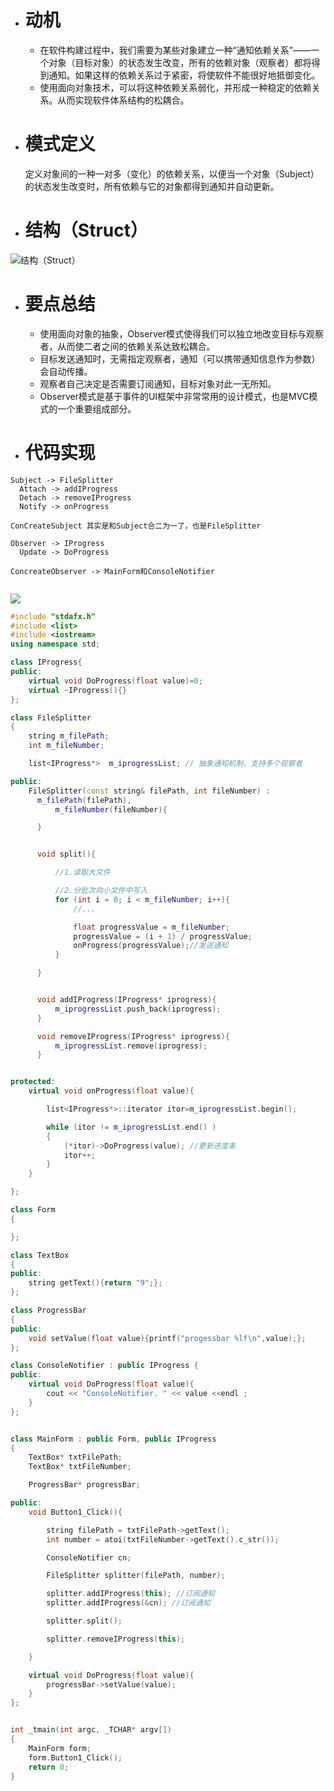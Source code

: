 - # 动机
  - 在软件构建过程中，我们需要为某些对象建立一种“通知依赖关系”——一个对象（目标对象）的状态发生改变，所有的依赖对象（观察者）都将得到通知。如果这样的依赖关系过于紧密，将使软件不能很好地抵御变化。
  - 使用面向对象技术，可以将这种依赖关系弱化，并形成一种稳定的依赖关系。从而实现软件体系结构的松耦合。
  
- # 模式定义
  定义对象间的一种一对多（变化）的依赖关系，以便当一个对象（Subject）的状态发生改变时，所有依赖与它的对象都得到通知并自动更新。
  
- # 结构（Struct）
![结构（Struct）](https://github.com/havenow/my-C-plus-plus/blob/master/C%2B%2B%E8%AE%BE%E8%AE%A1%E6%A8%A1%E5%BC%8F/images/QQ%E5%9B%BE%E7%BB%93%E6%9E%84%EF%BC%88Structure%EF%BC%89-observer.png)  

- # 要点总结
  - 使用面向对象的抽象，Observer模式使得我们可以独立地改变目标与观察者，从而使二者之间的依赖关系达致松耦合。
  - 目标发送通知时，无需指定观察者，通知（可以携带通知信息作为参数）会自动传播。
  - 观察者自己决定是否需要订阅通知，目标对象对此一无所知。
  - Observer模式是基于事件的UI框架中非常常用的设计模式，也是MVC模式的一个重要组成部分。
  
- # 代码实现
```
Subject -> FileSplitter
  Attach -> addIProgress
  Detach -> removeIProgress
  Notify -> onProgress
  
ConCreateSubject 其实是和Subject合二为一了，也是FileSplitter

Observer -> IProgress
  Update -> DoProgress
  
ConcreateObserver -> MainForm和ConsoleNotifier
  
```

![](https://github.com/havenow/my-C-plus-plus/blob/master/C%2B%2B设计模式/images/observer_demo.png)  


```c++
#include "stdafx.h"
#include <list>
#include <iostream>
using namespace std;

class IProgress{
public:
	virtual void DoProgress(float value)=0;
	virtual ~IProgress(){}
};

class FileSplitter
{
	string m_filePath;
	int m_fileNumber;

	list<IProgress*>  m_iprogressList; // 抽象通知机制，支持多个观察者

public:
	FileSplitter(const string& filePath, int fileNumber) :
	  m_filePath(filePath), 
		  m_fileNumber(fileNumber){

	  }


	  void split(){

		  //1.读取大文件

		  //2.分批次向小文件中写入
		  for (int i = 0; i < m_fileNumber; i++){
			  //...

			  float progressValue = m_fileNumber;
			  progressValue = (i + 1) / progressValue;
			  onProgress(progressValue);//发送通知
		  }

	  }


	  void addIProgress(IProgress* iprogress){
		  m_iprogressList.push_back(iprogress);
	  }

	  void removeIProgress(IProgress* iprogress){
		  m_iprogressList.remove(iprogress);
	  }


protected:
	virtual void onProgress(float value){

		list<IProgress*>::iterator itor=m_iprogressList.begin();

		while (itor != m_iprogressList.end() )
		{
			(*itor)->DoProgress(value); //更新进度条
			itor++;
		}
	}

};

class Form
{

};

class TextBox
{
public:
	string getText(){return "9";};
};

class ProgressBar
{
public:
	void setValue(float value){printf("progessbar %lf\n",value);};
};

class ConsoleNotifier : public IProgress {
public:
	virtual void DoProgress(float value){
		cout << "ConsoleNotifier. " << value <<endl ;
	}
};


class MainForm : public Form, public IProgress
{
	TextBox* txtFilePath;
	TextBox* txtFileNumber;

	ProgressBar* progressBar;

public:
	void Button1_Click(){

		string filePath = txtFilePath->getText();
		int number = atoi(txtFileNumber->getText().c_str());

		ConsoleNotifier cn;

		FileSplitter splitter(filePath, number);

		splitter.addIProgress(this); //订阅通知
		splitter.addIProgress(&cn); //订阅通知

		splitter.split();

		splitter.removeIProgress(this);

	}

	virtual void DoProgress(float value){
		progressBar->setValue(value);
	}
};


int _tmain(int argc, _TCHAR* argv[])
{
	MainForm form;
	form.Button1_Click();
	return 0;
}


```
